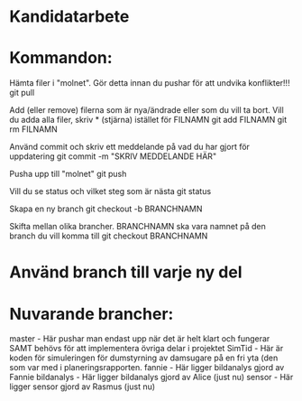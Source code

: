 # Kandidatarbete
#
# Kommandon:

 Hämta filer i "molnet". Gör detta innan du pushar för att undvika konflikter!!!
 git pull 

 Add (eller remove) filerna som är nya/ändrade eller som du vill ta bort. Vill du adda alla filer, skriv * (stjärna) istället för FILNAMN 
 git add FILNAMN
 git rm FILNAMN

 Använd commit och skriv ett meddelande på vad du har gjort för uppdatering
 git commit -m "SKRIV MEDDELANDE HÄR"

 Pusha upp till "molnet"
 git push

 Vill du se status och vilket steg som är nästa
 git status

 Skapa en ny branch
 git checkout -b BRANCHNAMN

 Skifta mellan olika brancher. BRANCHNAMN ska vara namnet på den branch du vill komma till
 git checkout BRANCHNAMN

# Använd branch till varje ny del


# Nuvarande brancher:

 master - Här pushar man endast upp när det är helt klart och fungerar SAMT behövs för att implementera övriga delar i projektet
 SimTid - Här är koden för simuleringen för dumstyrning av damsugare på en fri yta (den som var med i planeringsrapporten.
 fannie - Här ligger bildanalys gjord av Fannie
 bildanalys - Här ligger bildanalys gjord av Alice (just nu)
 sensor - Här ligger sensor gjord av Rasmus (just nu)

